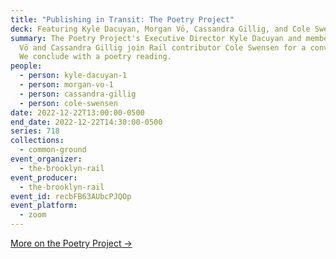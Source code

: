 ```yaml
---
title: "Publishing in Transit: The Poetry Project"
deck: Featuring Kyle Dacuyan, Morgan Vō, Cassandra Gillig, and Cole Swensen
summary: The Poetry Project's Executive Director Kyle Dacuyan and members Morgan
  Vō and Cassandra Gillig join Rail contributor Cole Swensen for a conversation.
  We conclude with a poetry reading.
people:
  - person: kyle-dacuyan-1
  - person: morgan-vo-1
  - person: cassandra-gillig
  - person: cole-swensen
date: 2022-12-22T13:00:00-0500
end_date: 2022-12-22T14:30:00-0500
series: 718
collections:
  - common-ground
event_organizer:
  - the-brooklyn-rail
event_producer:
  - the-brooklyn-rail
event_id: recbFB63AUbcPJQOp
event_platform:
  - zoom
---
```

[M﻿ore on the Poetry Project →](https://www.poetryproject.org/)
